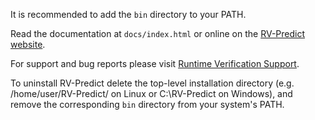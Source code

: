 It is recommended to add the `bin` directory to your PATH.

Read the documentation at `docs/index.html` or  online on the
[RV-Predict website](http://runtimeverification.com/predict/docs?lang=java).

For support and bug reports please visit
[Runtime Verification Support](http://runtimeverification.com/support).

To uninstall RV-Predict delete the top-level installation directory
(e.g. /home/user/RV-Predict/ on Linux or C:\RV-Predict on Windows), 
and remove the corresponding `bin` directory from your system's PATH. 
